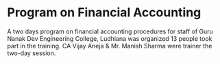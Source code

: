 # Program on Financial Accounting
A two days program on financial accounting procedures for staff of Guru Nanak Dev Engineering College, Ludhiana was organized 13 people took part in the training. CA Vijay Aneja & Mr. Manish Sharma were trainer the two-day session.